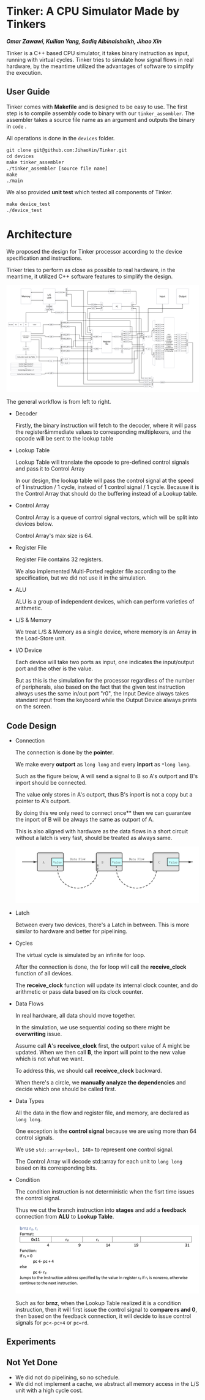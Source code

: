# Tinker: A CPU Simulator Made by Tinkers

***Omar Zawawi, Kuilian Yang, Sadiq Albinalshaikh, Jihao Xin***

Tinker is a C++ based CPU simulator, it takes binary instruction as input, running with virtual cycles. Tinker tries to simulate how signal flows in real hardware, by the meantime utilized the advantages of software to simplify the execution.

## User Guide

Tinker comes with **Makefile** and is designed to be easy to use. The first step is to compile assembly code to binary with our `tinker_assembler`. The assembler takes a source file name as an argument and outputs the binary in `code` .

All operations is done in the `devices` folder.

```shell
git clone git@github.com:JihaoXin/Tinker.git
cd devices
make tinker_assembler
./tinker_assembler [source file name]
make
./main
```

We also provided **unit test** which tested all components of Tinker.

```shell
make device_test
./device_test
```

# Architecture

We proposed the design for Tinker processor according to the device specification and instructions.

Tinker tries to perform as close as possible to real hardware, in the meantime, it utilized C++ software features to simplify the design.

![WX20221210-210158@2x](./assets/WX20221210-210158@2x.png)

The general workflow is from left to right.

* Decoder

  Firstly, the binary instruction will fetch to the decoder, where it will pass the register&immediate values to corresponding multiplexers, and the opcode will be sent to the lookup table 

* Lookup Table

  Lookup Table will translate the opcode to pre-defined control signals and pass it to Control Array

  In our design, the lookup table will pass the control signal at the speed of 1 instruction / 1 cycle, instead of 1 control signal / 1 cycle. Because it is the Control Array that should do the buffering instead of a Lookup table.

* Control Array

  Control Array is a queue of control signal vectors, which will be split into devices below.

  Control Array's max size is 64.

* Register File

  Register File contains 32 registers.

  We also implemented Multi-Ported register file according to the specification, but we did not use it in the simulation.

* ALU

  ALU is a group of independent devices, which can perform varieties of arithmetic.

* L/S \& Memory

  We treat L/S \& Memory as a single device,  where memory is an Array in the Load-Store unit.

* I/O Device

  Each device will take two ports as input, one indicates the input/output port and the other is the value.

  But as this is the simulation for the processor regardless of the number of peripherals, also based on the fact that the given test instruction always uses the same in/out port "r0", the Input Device always takes standard input from the keyboard while the Output Device always prints on the screen.

  

## Code Design

* Connection

  The connection is done by the **pointer**.

  We make every **outport** as `long long` and every **inport** as `*long long`.

  Such as the figure below, A will send a signal to B so A's outport and B's inport should be connected.

  The value only stores in A's outport, thus B's inport is not a copy but a pointer to A's outport.

  By doing this we only need to connect once** then we can guarantee the inport of B will be always the same as outport of A.

  This is also aligned with hardware as the data flows in a short circuit without a latch is very fast, should be treated as always same.

  ![CS294V (1)](./assets/CS294V.png)

* Latch

  Between every two devices, there's a Latch in between. This is more similar to hardware and better for pipelining.

* Cycles

  The virtual cycle is simulated by an infinite for loop.

  After the connection is done, the for loop will call the **receive_clock** function of all devices.

  The **receive_clock** function will update its internal clock counter, and do arithmetic or pass data based on its clock counter.

* Data Flows

  In real hardware, all data should move together. 

  In the simulation, we use sequential coding so there might be **overwriting** issue.

  Assume call **A**'s **receivce_clock** first, the outport value of A might be updated. When we then call **B**, the inport will point to the new value which is not what we want.

  To address this, we should call **receivce_clock** backward.

  When there's a circle, we **manually analyze the dependencies** and decide which one should be called first.

* Data Types

  All the data in the flow and register file, and memory, are declared as `long long`.

  One exception is the **control signal** because we are using more than 64 control signals.

  We use `std::array<bool, 148>` to represent one control signal.

  The Control Array will decode std::array for each unit to `long long` based on its corresponding bits.

* Condition

  The condition instruction is not deterministic when the fisrt time issues the control signal.

  Thus we cut the branch instruction into **stages** and add a **feedback** connection from **ALU** to **Lookup Table**.

  ![image-20221210220127596](./assets/image-20221210220127596.png)

  Such as for **brnz**, when the Lookup Table realized it is a condition instruction, then it will first issue the control signal to **compare rs and 0**, then based on the feedback connection, it will decide to issue control signals for `pc<-pc+4` or `pc=rd`.

## Experiments



## Not Yet Done

* We did not do pipelining, so no schedule.
* We did not implement a cache, we abstract all memory access in the L/S unit with a high cycle cost.

